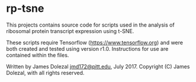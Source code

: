 # rp-tsne
This projects contains source code for scripts used in the analysis of ribosomal protein transcript expression using t-SNE.

These scripts require Tensorflow (https://www.tensorflow.org) and were both created and tested using version r1.0. Instructions for use are contained within the files.

Written by James Dolezal <jmd172@pitt.edu>, July 2017.
Copyright (C) James Dolezal, with all rights reserved.
